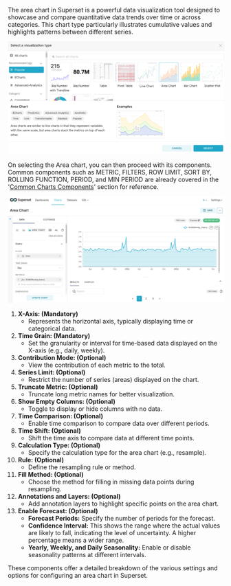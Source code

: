 The area chart in Superset is a powerful data visualization tool designed to showcase and compare quantitative data trends over time or across categories. This chart type particularly illustrates cumulative values and highlights patterns between different series. 

![Untitled](/interfaces/superset/charts_components/area_interface.png)

On selecting the Area chart, you can then proceed with its components. Common components such as METRIC, FILTERS, ROW LIMIT, SORT BY, ROLLING FUNCTION, PERIOD, and MIN PERIOD are already covered in the '[Common Charts Components](../charts_components.md)' section for reference.


![Untitled](/interfaces/superset/charts_components/area.png)

1. **X-Axis: (Mandatory)**
    - Represents the horizontal axis, typically displaying time or categorical data.
2. **Time Grain: (Mandatory)**
    - Set the granularity or interval for time-based data displayed on the X-axis (e.g., daily, weekly).
3. **Contribution Mode: (Optional)**
    - View the contribution of each metric to the total.
4. **Series Limit: (Optional)**
    - Restrict the number of series (areas) displayed on the chart.
5. **Truncate Metric: (Optional)**
    - Truncate long metric names for better visualization.
6. **Show Empty Columns: (Optional)**
    - Toggle to display or hide columns with no data.
7. **Time Comparison: (Optional)**
    - Enable time comparison to compare data over different periods.
8. **Time Shift: (Optional)**
    - Shift the time axis to compare data at different time points.
9. **Calculation Type: (Optional)**
    - Specify the calculation type for the area chart (e.g., resample).
10. **Rule: (Optional)**
    - Define the resampling rule or method.
11. **Fill Method: (Optional)**
    - Choose the method for filling in missing data points during resampling.
12. **Annotations and Layers: (Optional)**
    - Add annotation layers to highlight specific points on the area chart.
13. **Enable Forecast: (Optional)**
    - **Forecast Periods:** Specify the number of periods for the forecast.
    - **Confidence Interval:** This shows the range where the actual values are likely to fall, indicating the level of uncertainty. A higher percentage means a wider range.
    - **Yearly, Weekly, and Daily Seasonality:** Enable or disable seasonality patterns at different intervals.

These components offer a detailed breakdown of the various settings and options for configuring an area chart in Superset.